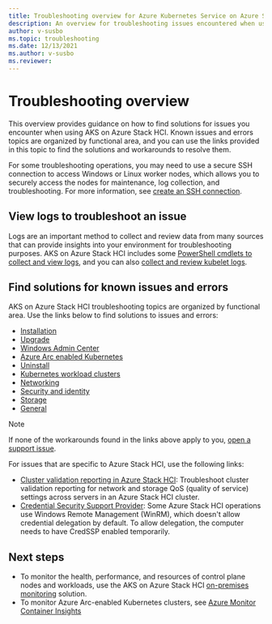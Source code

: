 ```yaml
---
title: Troubleshooting overview for Azure Kubernetes Service on Azure Stack HCI 
description: An overview for troubleshooting issues encountered when using Azure Kubernetes Service on Azure Stack HCI. 
author: v-susbo
ms.topic: troubleshooting
ms.date: 12/13/2021
ms.author: v-susbo
ms.reviewer: 
---
```


# Troubleshooting overview

This overview provides guidance on how to find solutions for issues you encounter when using AKS on Azure Stack HCI. Known issues and errors topics are organized by functional area, and you can use the links provided in this topic to find the solutions and workarounds to resolve them. 

For some troubleshooting operations, you may need to use a secure SSH connection to access Windows or Linux worker nodes, which allows you to securely access the nodes for maintenance, log collection, and troubleshooting. For more information, see [create an SSH connection](ssh-connection.md).  

## View logs to troubleshoot an issue

Logs are an important method to collect and review data from many sources that can provide insights into your environment for troubleshooting purposes. AKS on Azure Stack HCI includes some [PowerShell cmdlets to collect and view logs](./view-logs.md), and you can also [collect and review kubelet logs](get-kubelet-logs.md).

## Find solutions for known issues and errors

AKS on Azure Stack HCI troubleshooting topics are organized by functional area. Use the links below to find solutions to issues and errors: 

- [Installation ](known-issues-installation.md)  
- [Upgrade ](known-issues-upgrade.md)
- [Windows Admin Center ](known-issues-windows-admin-center.md)
- [Azure Arc enabled Kubernetes](known-issues-arc.md)
- [Uninstall](known-issues-uninstall.md) 
- [Kubernetes workload clusters ](known-issues-workload-clusters.md) 
- [Networking](known-issues-networking.md)
- [Security and identity](known-issues-security.md) 
- [Storage](known-issues-storage.md)
- [General](known-issues.md) 

> [!NOTE]
> If none of the workarounds found in the links above apply to you, [open a support issue](./help-support.md).

For issues that are specific to Azure Stack HCI, use the following links:

- [Cluster validation reporting in Azure Stack HCI](/azure-stack/hci/manage/validate-qos): Troubleshoot cluster validation reporting for network and storage QoS (quality of service) settings across servers in an Azure Stack HCI cluster.
- [Credential Security Support Provider](/azure-stack/hci/manage/troubleshoot-credssp): Some Azure Stack HCI operations use Windows Remote Management (WinRM), which doesn't allow credential delegation by default. To allow delegation, the computer needs to have CredSSP enabled temporarily.

## Next steps

- To monitor the health, performance, and resources of control plane nodes and workloads, use the AKS on Azure Stack HCI [on-premises monitoring](monitor-logging.md) solution.
- To monitor Azure Arc-enabled Kubernetes clusters, see [Azure Monitor Container Insights](/azure/azure-monitor/containers/container-insights-enable-arc-enabled-clusters?toc=%2fazure%2fazure-arc%2fkubernetes%2ftoc.json)
